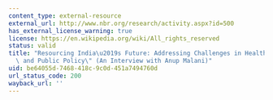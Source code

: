 ```yaml
---
content_type: external-resource
external_url: http://www.nbr.org/research/activity.aspx?id=500
has_external_license_warning: true
license: https://en.wikipedia.org/wiki/All_rights_reserved
status: valid
title: "Resourcing India\u2019s Future: Addressing Challenges in Healthcare, Innovation,\
  \ and Public Policy\" (An Interview with Anup Malani)"
uid: be64055d-7468-418c-9c0d-451a7494760d
url_status_code: 200
wayback_url: ''
---
```

